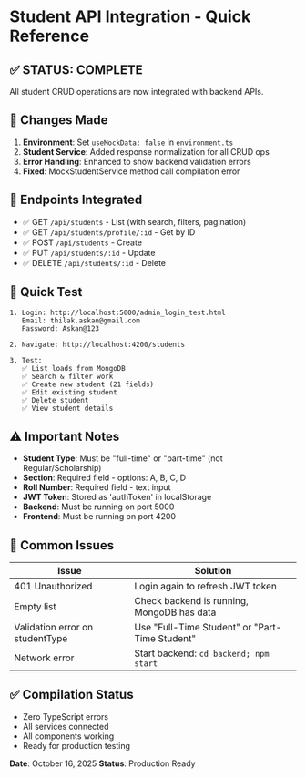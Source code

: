 # Student API Integration - Quick Reference

## ✅ STATUS: COMPLETE

All student CRUD operations are now integrated with backend APIs.

## 🔧 Changes Made

1. **Environment**: Set `useMockData: false` in `environment.ts`
2. **Student Service**: Added response normalization for all CRUD ops
3. **Error Handling**: Enhanced to show backend validation errors
4. **Fixed**: MockStudentService method call compilation error

## 📡 Endpoints Integrated

- ✅ GET `/api/students` - List (with search, filters, pagination)
- ✅ GET `/api/students/profile/:id` - Get by ID
- ✅ POST `/api/students` - Create
- ✅ PUT `/api/students/:id` - Update
- ✅ DELETE `/api/students/:id` - Delete

## 🧪 Quick Test

```
1. Login: http://localhost:5000/admin_login_test.html
   Email: thilak.askan@gmail.com
   Password: Askan@123

2. Navigate: http://localhost:4200/students

3. Test:
   ✅ List loads from MongoDB
   ✅ Search & filter work
   ✅ Create new student (21 fields)
   ✅ Edit existing student
   ✅ Delete student
   ✅ View student details
```

## ⚠️ Important Notes

- **Student Type**: Must be "full-time" or "part-time" (not Regular/Scholarship)
- **Section**: Required field - options: A, B, C, D
- **Roll Number**: Required field - text input
- **JWT Token**: Stored as 'authToken' in localStorage
- **Backend**: Must be running on port 5000
- **Frontend**: Must be running on port 4200

## 🐛 Common Issues

| Issue | Solution |
|-------|----------|
| 401 Unauthorized | Login again to refresh JWT token |
| Empty list | Check backend is running, MongoDB has data |
| Validation error on studentType | Use "Full-Time Student" or "Part-Time Student" |
| Network error | Start backend: `cd backend; npm start` |

## ✅ Compilation Status

- Zero TypeScript errors
- All services connected
- All components working
- Ready for production testing

**Date**: October 16, 2025
**Status**: Production Ready
